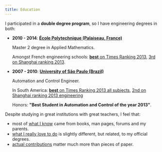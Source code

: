 ```yaml
---
title: Education
---
```


I participated in a **double degree program**, so I have engineering degrees in both:

-   **2010 - 2014**: [**École Polytechnique (Palaiseau, France)**](http://www.shanghairanking.com/World-University-Rankings/Ecole-Polytechnique.html)

    Master 2 degree in Applied Mathematics.

    Amongst French engineering schools: [**best** on Times Ranking 2013](https://www.timeshighereducation.co.uk/world-university-rankings/2013-14/subject-ranking/subject/engineering-and-IT), [3rd on Shanghai ranking 2013](http://www.shanghairanking.com/FieldENG2013.html).

-   **2007 - 2010**: [**University of São Paulo (Brazil)**](http://www.shanghairanking.com/World-University-Rankings/University-of-Sao-Paulo.html)

    Automation and Control Engineer.

    In South America: [**best** on Times Ranking 2013 all subjects](https://www.timeshighereducation.co.uk/world-university-rankings/2013-14/world-ranking/region/south-america), [2nd on Shanghai ranking 2013 engineering](http://www.shanghairanking.com/FieldENG2013.html)

    Honors: **"Best Student in Automation and Control of the year 2013"**.

Despite studying in great institutions with great teachers, I feel that:

- most of [what I know](/skills) came from books, man pages, forums and my parents.
- [what I really love to do](/interests) is slightly different, but related, to my official degrees.
- [actual contributions](/projects) matter much more than pieces of paper.
